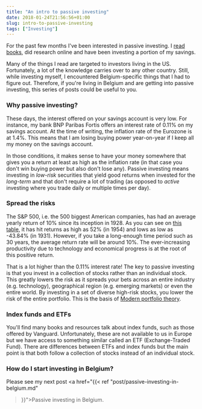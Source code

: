 ```yaml
---
title: "An intro to passive investing"
date: 2018-01-24T21:56:56+01:00
slug: intro-to-passive-investing
tags: ["Investing"]
---
```


For the past few months I've been interested in passive investing. I [read books](https://www.goodreads.com/list/show/120281.Books_about_investing),
did research online and have been investing a portion of my savings.

Many of the things I read are targeted to investors living in the US.
Fortunately, a lot of the knowledge carries over to any other country. Still,
while investing myself, I encountered Belgium-specific things that I had to
figure out. Therefore, if you're living in Belgium and are getting into passive
investing, this series of posts could be useful to you.

### Why passive investing?
These days, the interest offered on your savings account is very low. For
instance, my bank BNP Paribas Fortis offers an interest rate of 0.11% on my
savings account. At the time of writing, the inflation rate of the Eurozone is
at 1.4%. This means that I am losing buying power year-on-year if I keep all my
money on the savings account.

In those conditions, it makes sense to have your money somewhere that gives you
a return at least as high as the inflation rate (in that case you don't win
buying power but also don't lose any). Passive investing means investing in
*low-risk* securities that yield good returns when invested for the *long-term*
and that don't require a lot of trading (as opposed to *active* investing where
you trade daily or multiple times per day).

### Spread the risks
The S&P 500, i.e. the 500 biggest American companies, has had an average yearly
return of 10% since its inception in 1928. As you can see on [this table](http://pages.stern.nyu.edu/~adamodar/New_Home_Page/datafile/histretSP.html),
it has hit returns as high as 52% (in 1954) and lows as low as -43.84% (in
1931). However, if you take a long-enough time period such as 30 years, the
average return rate will be around 10%. The ever-increasing productivity due to
technology and economical progress is at the root of this positive return.

That is a lot higher than the 0.11% interest rate! The key to passive investing
is that you invest in a collection of stocks rather than an individual stock.
This greatly lowers the risk as it spreads your bets across an entire industry
(e.g. technology), geographical region (e.g. emerging markets) or even the
entire world. By investing in a set of diverse high-risk stocks, you lower the
risk of the entire portfolio. This is the basis of [Modern portfolio theory](https://en.wikipedia.org/wiki/Modern_portfolio_theory#Diversification). 

### Index funds and ETFs
You'll find many books and resources talk about index funds, such as those
offered by Vanguard. Unfortunately, these are not available to us in Europe but
we have access to something similar called an ETF (Exchange-Traded Fund). There
are differences between ETFs and index funds but the main point is that both
follow a collection of stocks instead of an individual stock.

### How do I start investing in Belgium?
Please see my next post <a href="{{< ref
"post/passive-investing-in-belgium.md"
>}}">Passive investing in Belgium</a>.
